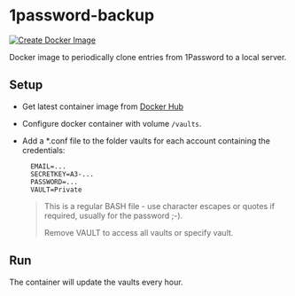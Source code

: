# 1password-backup
[![Create Docker Image](https://github.com/haeberli/1password-backup/actions/workflows/docker-image.yml/badge.svg)](https://github.com/haeberli/1password-backup/actions/workflows/docker-image.yml)

Docker image to periodically clone entries from 1Password to a local server.

## Setup
* Get latest container image from [Docker Hub](https://hub.docker.com/repository/docker/haeberli/1password-backup/general)
* Configure docker container with volume `/vaults`.
* Add a *.conf file to the folder vaults for each account containing the credentials:

        EMAIL=...
        SECRETKEY=A3-...
        PASSWORD=...
        VAULT=Private
    > This is a regular BASH file - use character escapes or quotes if required, usually for the password ;-).
    > 
    > Remove VAULT to access all vaults or specify vault.
  
## Run
The container will update the vaults every hour.
